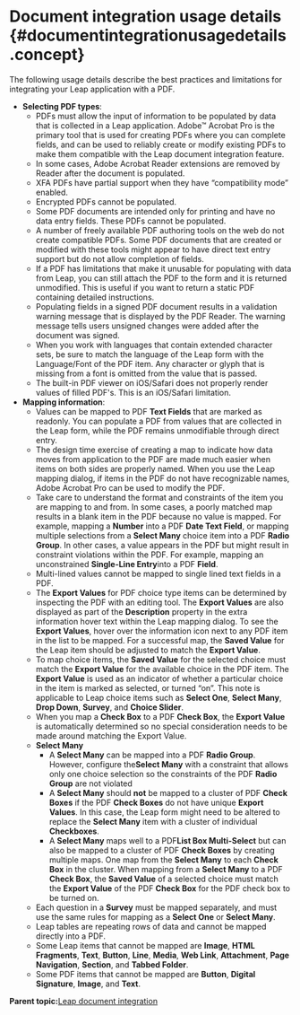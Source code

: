 # Document integration usage details {#documentintegrationusagedetails .concept}

The following usage details describe the best practices and limitations for integrating your Leap application with a PDF.

-   **Selecting PDF types**:
    -   PDFs must allow the input of information to be populated by data that is collected in a Leap application. Adobe™ Acrobat Pro is the primary tool that is used for creating PDFs where you can complete fields, and can be used to reliably create or modify existing PDFs to make them compatible with the Leap document integration feature.
    -   In some cases, Adobe Acrobat Reader extensions are removed by Reader after the document is populated.
    -   XFA PDFs have partial support when they have “compatibility mode” enabled.
    -   Encrypted PDFs cannot be populated.
    -   Some PDF documents are intended only for printing and have no data entry fields. These PDFs cannot be populated.
    -   A number of freely available PDF authoring tools on the web do not create compatible PDFs. Some PDF documents that are created or modified with these tools might appear to have direct text entry support but do not allow completion of fields.
    -   If a PDF has limitations that make it unusable for populating with data from Leap, you can still attach the PDF to the form and it is returned unmodified. This is useful if you want to return a static PDF containing detailed instructions.
    -   Populating fields in a signed PDF document results in a validation warning message that is displayed by the PDF Reader. The warning message tells users unsigned changes were added after the document was signed.
    -   When you work with languages that contain extended character sets, be sure to match the language of the Leap form with the Language/Font of the PDF item. Any character or glyph that is missing from a font is omitted from the value that is passed.
    -   The built-in PDF viewer on iOS/Safari does not properly render values of filled PDF's. This is an iOS/Safari limitation.
-   **Mapping information**:
    -   Values can be mapped to PDF **Text Fields** that are marked as readonly. You can populate a PDF from values that are collected in the Leap form, while the PDF remains unmodifiable through direct entry.
    -   The design time exercise of creating a map to indicate how data moves from application to the PDF are made much easier when items on both sides are properly named. When you use the Leap mapping dialog, if items in the PDF do not have recognizable names, Adobe Acrobat Pro can be used to modify the PDF.
    -   Take care to understand the format and constraints of the item you are mapping to and from. In some cases, a poorly matched map results in a blank item in the PDF because no value is mapped. For example, mapping a **Number** into a PDF **Date Text Field**, or mapping multiple selections from a **Select Many** choice item into a PDF **Radio Group**. In other cases, a value appears in the PDF but might result in constraint violations within the PDF. For example, mapping an unconstrained **Single-Line Entry**into a PDF **Field**.
    -   Multi-lined values cannot be mapped to single lined text fields in a PDF.
    -   The **Export Values** for PDF choice type items can be determined by inspecting the PDF with an editing tool. The **Export Values** are also displayed as part of the **Description** property in the extra information hover text within the Leap mapping dialog. To see the **Export Values**, hover over the information icon next to any PDF item in the list to be mapped. For a successful map, the **Saved Value** for the Leap item should be adjusted to match the **Export Value**.
    -   To map choice items, the **Saved Value** for the selected choice must match the **Export Value** for the available choice in the PDF item. The **Export Value** is used as an indicator of whether a particular choice in the item is marked as selected, or turned “on”. This note is applicable to Leap choice items such as **Select One**, **Select Many**, **Drop Down**, **Survey**, and **Choice Slider**.
    -   When you map a **Check Box** to a PDF **Check Box**, the **Export Value** is automatically determined so no special consideration needs to be made around matching the Export Value.
    -   **Select Many**
        -   A **Select Many** can be mapped into a PDF **Radio Group**. However, configure the**Select Many** with a constraint that allows only one choice selection so the constraints of the PDF **Radio Group** are not violated
        -   A **Select Many** should **not** be mapped to a cluster of PDF **Check Boxes** if the PDF **Check Boxes** do not have unique **Export Values**. In this case, the Leap form might need to be altered to replace the **Select Many** item with a cluster of individual **Checkboxes**.
        -   A **Select Many** maps well to a PDF**List Box Multi-Select** but can also be mapped to a cluster of PDF **Check Boxes** by creating multiple maps. One map from the **Select Many** to each **Check Box** in the cluster. When mapping from a **Select Many** to a PDF **Check Box**, the **Saved Value** of a selected choice must match the **Export Value** of the PDF **Check Box** for the PDF check box to be turned on.
    -   Each question in a **Survey** must be mapped separately, and must use the same rules for mapping as a **Select One** or **Select Many**.
    -   Leap tables are repeating rows of data and cannot be mapped directly into a PDF.
    -   Some Leap items that cannot be mapped are **Image**, **HTML Fragments**, **Text**, **Button**, **Line**, **Media**, **Web Link**, **Attachment**, **Page Navigation**, **Section**, and **Tabbed Folder**.
    -   Some PDF items that cannot be mapped are **Button**, **Digital Signature**, **Image**, and **Text**.

**Parent topic:**[Leap document integration](di_pop_doc_with_app_data.md)

